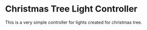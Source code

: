 # Christmas Tree Light Controller

This is a very simple controller for lights created for christmas tree.
